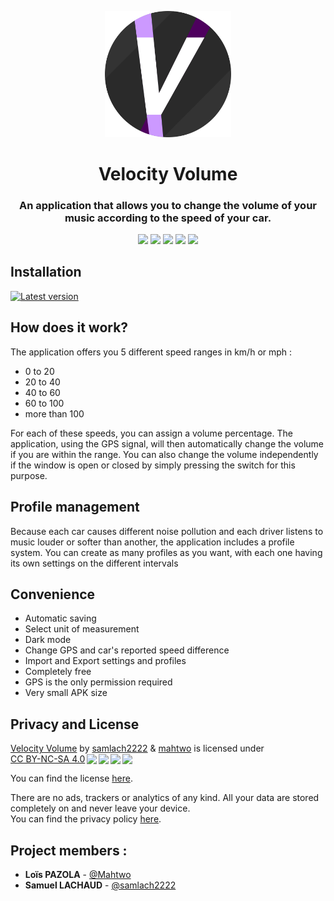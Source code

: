 <p align="center">
  <img src="Resources/icon_full_rounded.svg" width="40%">
</p>

<h1 align="center">Velocity Volume</h1>

<h3 align="center">An application that allows you to change the volume of your music according to the speed of your car.</h3>

<p align="center">
  <img src="https://user-images.githubusercontent.com/44367571/178024194-2d891a5c-205a-4fc6-bed2-546a7b77148f.png" width="19%">
  <img src="https://user-images.githubusercontent.com/44367571/178024787-3a62b889-5ab1-4c86-9807-8caca9e447f6.png" width="19%">
  <img src="https://user-images.githubusercontent.com/44367571/178024835-07a26a09-1fc0-4752-a4f3-74ccbce5e6d9.png" width="19%">
  <img src="https://user-images.githubusercontent.com/44367571/178024876-a10f10c3-ef77-4d5f-bea9-bc87e8a1cfe1.png" width="19%">
  <img src="https://user-images.githubusercontent.com/44367571/178024919-6c39420b-11f1-49ff-a49c-5c2cc7febc4f.png" width="19%">
</p>

## Installation

[![Latest version](https://img.shields.io/badge/version-1.0-purple.svg)](https://github.com/samlach2222/VelocityVolume/releases/latest "Latest version")

## How does it work?

The application offers you 5 different speed ranges in km/h or mph : 
- 0 to 20
- 20 to 40
- 40 to 60
- 60 to 100
- more than 100  

For each of these speeds, you can assign a volume percentage. The application, using the GPS signal, will then automatically change the volume if you are within the range.
You can also change the volume independently if the window is open or closed by simply pressing the switch for this purpose.

## Profile management

Because each car causes different noise pollution and each driver listens to music louder or softer than another, the application includes a profile system.
You can create as many profiles as you want, with each one having its own settings on the different intervals

## Convenience

- Automatic saving
- Select unit of measurement
- Dark mode
- Change GPS and car's reported speed difference
- Import and Export settings and profiles
- Completely free
- GPS is the only permission required
- Very small APK size

## Privacy and License
<p xmlns:cc="http://creativecommons.org/ns#" xmlns:dct="http://purl.org/dc/terms/">
	<a property="dct:title" rel="cc:attributionURL" href="https://github.com/samlach2222/VelocityVolume">Velocity Volume</a>
	by 
	<a rel="cc:attributionURL dct:creator" property="cc:attributionName" href="https://github.com/samlach2222">samlach2222</a>
	& 
	<a rel="cc:attributionURL dct:creator" property="cc:attributionName" href="https://github.com/mahtwo">mahtwo</a>
	is licensed under 
	<a href="http://creativecommons.org/licenses/by-nc-sa/4.0/?ref=chooser-v1" target="_blank" rel="license noopener noreferrer" style="display:inline-block;">
		CC BY-NC-SA 4.0<img style="height:22px!important;margin-left:3px;vertical-align:text-bottom;" src="https://mirrors.creativecommons.org/presskit/icons/cc.svg?ref=chooser-v1"><img style="height:22px!important;margin-left:3px;vertical-align:text-bottom;" src="https://mirrors.creativecommons.org/presskit/icons/by.svg?ref=chooser-v1"><img style="height:22px!important;margin-left:3px;vertical-align:text-bottom;" src="https://mirrors.creativecommons.org/presskit/icons/nc.svg?ref=chooser-v1"><img style="height:22px!important;margin-left:3px;vertical-align:text-bottom;" src="https://mirrors.creativecommons.org/presskit/icons/sa.svg?ref=chooser-v1">
	</a>
</p>

You can find the license [here](https://github.com/samlach2222/VelocityVolume/blob/main/LICENSE.md).

There are no ads, trackers or analytics of any kind. All your data are stored completely on and never leave your device.  
You can find the privacy policy [here](https://github.com/samlach2222/VelocityVolume/blob/main/PrivacyPolicy.md).

## Project members :
- **Loïs PAZOLA** - [@Mahtwo](https://github.com/Mahtwo)
- **Samuel LACHAUD** - [@samlach2222](https://github.com/samlach2222)
